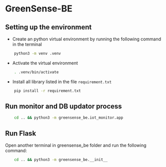 # GreenSense-BE

## Setting up the environment

- Create an python virtual environment by running the following command in the terminal

``` bash
    python3 -m venv .venv
```

- Activate the virtual environment
  
``` bash
    . .venv/bin/activate
```

- Install all library listed in the file `requirement.txt`
  
``` bash
    pip install -r requirement.txt
```

## Run monitor and DB updator process

``` bash
    cd .. && python3 -m greensense_be.iot_monitor.app
```

## Run Flask

Open another terminal in greensense_be folder and run the following command:

``` bash
    cd .. && python3 -m greensense_be.__init__
```
